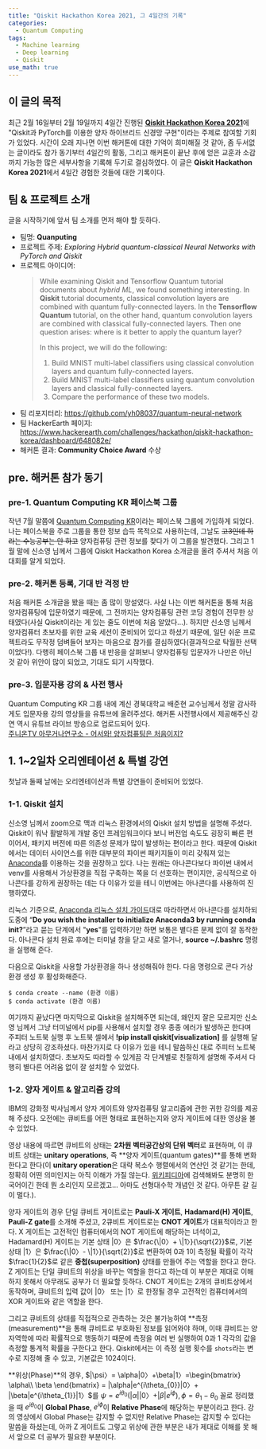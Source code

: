 ```yaml
---
title: "Qiskit Hackathon Korea 2021, 그 4일간의 기록"
categories:
  - Quantum Computing
tags:
  - Machine learning
  - Deep learning
  - Qiskit
use_math: true
---
```


## 이 글의 목적
최근 2월 16일부터 2월 19일까지 4일간 진행된 [**Qiskit Hackathon Korea 2021**](https://www.hackerearth.com/challenges/hackathon/qiskit-hackathon-korea/)에 "Qiskit과 PyTorch를 이용한 양자 하이브리드 신경망 구현"이라는 주제로 참여할 기회가 있었다. 시간이 오래 지나면 이번 해커톤에 대한 기억이 희미해질 것 같아, 좀 두서없는 글이라도 참가 동기부터 4일간의 활동, 그리고 해커톤이 끝난 후에 얻은 교훈과 소감까지 가능한 많은 세부사항을 기록해 두기로 결심하였다. 이 글은 **Qiskit Hackathon Korea 2021**에서 4일간 경험한 것들에 대한 기록이다.

## 팀 & 프로젝트 소개
글을 시작하기에 앞서 팀 소개를 먼저 해야 할 듯하다.
- 팀명: **Quanputing**
- 프로젝트 주제: *Exploring Hybrid quantum-classical Neural Networks with PyTorch and Qiskit*
- 프로젝트 아이디어:
  > While examining Qiskit and Tensorflow Quantum tutorial documents about *hybrid ML*, we found something interesting. In **Qiskit** tutorial documents, classical convolution layers are combined with quantum fully-connected layers. In the **Tensorflow Quantum** tutorial, on the other hand, quantum convolution layers are combined with classical fully-connected layers. Then one question arises: where is it better to apply the quantum layer?
  > 
  > In this project, we will do the following:
  > 1. Build MNIST multi-label classifiers using classical convolution layers and quantum fully-connected layers.
  > 2. Build MNIST multi-label classifiers using quantum convolution layers and classical fully-connected layers.
  > 3. Compare the performance of these two models.
- 팀 리포지터리: <https://github.com/yh08037/quantum-neural-network>
- 팀 HackerEarth 페이지: <https://www.hackerearth.com/challenges/hackathon/qiskit-hackathon-korea/dashboard/648082e/>
- 해커톤 결과: **Community Choice Award** 수상

## pre. 해커톤 참가 동기
### pre-1. Quantum Computing KR 페이스북 그룹
작년 7월 말쯤에 [Quantum Computing KR](https://www.facebook.com/groups/QuantumComputingKR)이라는 페이스북 그룹에 가입하게 되었다. 나는 페이스북을 주로 그룹을 통한 정보 습득 목적으로 사용하는데, 그날도 ~~고3인데 하라는 수능공부는 안 하고~~ 양자컴퓨팅 관련 정보를 찾다가 이 그룹을 발견했다. 그리고 1월 말에 신소영 님께서 그룹에 Qiskit Hackathon Korea 소개글을 올려 주셔서 처음 이 대회를 알게 되었다.

### pre-2. 해커톤 등록, 기대 반 걱정 반
처음 해커톤 소개글을 봤을 때는 좀 많이 망설였다. 사실 나는 이번 해커톤을 통해 처음 양자컴퓨팅에 입문하였기 때문에, 그 전까지는 양자컴퓨팅 관련 코딩 경험이 전무한 상태였다(사실 Qiskit이라는 게 있는 줄도 이번에 처음 알았다...). 하지만 신소영 님께서 양자컴퓨터 초보자를 위한 교육 세션이 준비되어 있다고 하셨기 때문에, 일단 쉬운 프로젝트라도 무작정 덤벼들어 보자는 마음으로 참가를 결심하였다(결과적으로 탁월한 선택이었다!). 다행히 페이스북 그룹 내 반응을 살펴보니 양자컴퓨팅 입문자가 나만은 아닌 것 같아 위안이 많이 되었고, 기대도 되기 시작했다.

### pre-3. 입문자용 강의 & 사전 행사
Quantum Computing KR 그룹 내에 계신 경북대학교 배준현 교수님께서 정말 감사하게도 입문자용 강의 영상들을 유튜브에 올려주셨다. 해커톤 사전행사에서 제공해주신 강연 역시 유튜브 라이브 방송으로 업로드되어 있다.  
[주니온TV 아무거나연구소 - 어서와! 양자컴퓨팅은 처음이지?](https://youtube.com/playlist?list=PLHqxB9kMLLaMS6F5RSA973qptBlFsk5RE)

## 1. 1~2일차 오리엔테이션 & 특별 강연
첫날과 둘째 날에는 오리엔테이션과 특별 강연들이 준비되어 있었다.

### 1-1. Qiskit 설치
신소영 님께서 zoom으로 맥과 리눅스 환경에서의 Qiskit 설치 방법을 설명해 주셨다. Qiskit이 워낙 활발하게 개발 중인 프레임워크이다 보니 버전업 속도도 굉장히 빠른 편이어서, 패키지 버전에 따른 의존성 문제가 많이 발생하는 편이라고 한다. 때문에 Qiskit에서는 데이터 사이언스를 위한 대부분의 파이썬 패키지들이 미리 갖춰져 있는 [Anaconda](https://www.anaconda.com/)를 이용하는 것을 권장하고 있다. 나는 원래는 아나콘다보다 파이썬 내에서 venv를 사용해서 가상환경을 직접 구축하는 쪽을 더 선호하는 편이지만, 공식적으로 아나콘다를 강하게 권장하는 데는 다 이유가 있을 테니 이번에는 아나콘다를 사용하여 진행하였다. 

리눅스 기준으로, [Anaconda 리눅스 설치 가이드](https://docs.anaconda.com/anaconda/install/linux/)대로 따라하면서 아나콘다를 설치하되 도중에 “**Do you wish the installer to initialize Anaconda3 by running conda init?**”라고 묻는 단계에서 "**yes**"를 입력하기만 하면 보통은 별다른 문제 없이 잘 동작한다. 아나콘다 설치 완료 후에는 터미널 창을 닫고 새로 열거나, **source ~/.bashrc** 명령을 실행해 준다. 

다음으로 Qiskit을 사용할 가상환경을 하나 생성해줘야 한다. 다음 명령으로 콘다 가상환경 생성 후 활성화해준다.
```
$ conda create --name (환경 이름)
$ conda activate (환경 이름)
```
여기까지 끝났다면 마지막으로 Qiskit을 설치해주면 되는데, 왜인지 잘은 모르지만 신소영 님께서 그냥 터미널에서 pip를 사용해서 설치할 경우 종종 에러가 발생하곤 한다며 주피터 노트북 실행 후 노트북 셀에서 **!pip install qiskit[visualization]** 를 실행해 달라고 상당히 강조하셨다. 마찬가지로 다 이유가 있을 테니 말씀하신 대로 주피터 노트북 내에서 설치하였다. 초보자도 따라할 수 있게끔 각 단계별로 친절하게 설명해 주셔서 다행히 별다른 어려움 없이 잘 설치할 수 있었다.

### 1-2. 양자 게이트 & 알고리즘 강의
IBM의 강화정 박사님께서 양자 게이트와 양자컴퓨팅 알고리즘에 관한 귀한 강의를 제공해 주셨다. 오전에는 큐비트를 어떤 형태로 표현하는지와 양자 게이트에 대한 영상을 볼 수 있었다.

영상 내용에 따르면 큐비트의 상태는 **2차원 벡터공간상의 단위 벡터**로 표현하며, 이 큐비트 상태는 **unitary operations**, 즉 **양자 게이트(quantum gates)**를 통해 변화한다고 한다(이 **unitary operation**은 대략 복소수 행렬에서의 연산인 것 같기는 한데, 정확히 어떤 의미인지는 아직 이해가 가질 않는다. [위키피디아](https://ko.wikipedia.org/wiki/%EC%9C%A0%EB%8B%88%ED%84%B0%EB%A6%AC_%EC%9E%91%EC%9A%A9%EC%86%8C)에 검색해봐도 분명히 한국어이긴 한데 뭔 소리인지 모르겠고... 아마도 선형대수학 개념인 것 같다. 아무튼 갈 길이 멀다.).

양자 게이트의 경우 단일 큐비트 게이트로는 **Pauli-X 게이트**, **Hadamard(H) 게이트**, **Pauli-Z gate**를 소개해 주셨고, 2큐비트 게이트로는 **CNOT 게이트**가 대표적이라고 한다. X 게이트는 고전적인 컴퓨터에서의 NOT 게이트에 해당하는 녀석이고, Hadamard(H) 게이트는 기본 상태 \|0〉은 $\frac{\|0〉+ \|1〉}{\sqrt{2}}$로, 기본 상태 \|1〉은 $\frac{\|0〉- \|1〉}{\sqrt{2}}$로 변환하여 0과 1이 측정될 확률이 각각 $\frac{1}{2}$로 같은 **중첩(superposition)** 상태를 만들어 주는 역할을 한다고 한다. Z 게이트는 단일 큐비트의 위상을 바꾸는 역할을 한다고 하는데 이 부분은 제대로 이해하지 못해서 아무래도 공부가 더 필요할 듯하다. CNOT 게이트는 2개의 큐비트상에서 동작하며, 큐비트의 입력 값이 \|0〉 또는 \|1〉로 한정될 경우 고전적인 컴퓨터에서의 XOR 게이트와 같은 역할을 한다.

그리고 큐비트의 상태를 직접적으로 관측하는 것은 불가능하여 **측정(measurement)**을 통해 큐비트로 부호화된 정보를 읽어와야 하며, 이때 큐비트는 양자역학에 따라 확률적으로 행동하기 때문에 측정을 여러 번 실행하여 0과 1 각각의 값을 측정할 통계적 확률을 구한다고 한다. Qiskit에서는 이 측정 실행 횟수를 ```shots```라는 변수로 지정해 줄 수 있고, 기본값은 1024이다.

**위상(Phase)**의 경우, $|\psi〉= \alpha|0〉+\beta|1〉=\begin{bmatrix} \alpha\\ \beta \end{bmatrix} = |\alpha|e^{i\theta_{0}}|0〉+ |\beta|e^{i\theta_{1}}|1〉$를 $\psi = e^{i\theta_{0}}(|\alpha||0〉+ |\beta|e^{i\phi}), \phi = \theta_{1}-\theta_{0}$ 꼴로 정리했을 때 $e^{i\theta_{0}}$이 **Global Phase**,  $e^{i\phi}$이 **Relative Phase**에 해당하는 부분이라고 한다. 강의 영상에서 Global Phase는 감지할 수 없지만 Relative Phase는 감지할 수 있다는 말씀을 하셨는데, 아까 Z 게이트도 그렇고 위상에 관한 부분은 내가 제대로 이해를 못 해서 앞으로 더 공부가 필요한 부분이다.